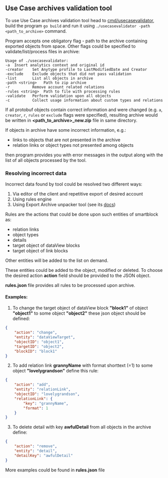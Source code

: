 ## Use Case archives validation tool

To use Use Case archives validation tool head to [cmd/usecasevalidator](../cmd/usecasegenerator), build the program
`go build`
and run it using
`./usecasevalidator -path <path_to_archive>`
command.

Program accepts one obligatory flag - path to the archive containing exported objects from space.
Other flags could be specified to validate/list/process files in archive:

```
Usage of ./usecasevalidator:
-a	Insert analytics context and original id
-creator    Set Anytype profile to LastModifiedDate and Creator
-exclude    Exclude objects that did not pass validation
-list       List all objects in archive
-path <string>   Path to zip archive
-r          Remove account related relations
-rules <string>  Path to file with processing rules
-validate   Perform validation upon all objects
-c          Collect usage information about custom types and relations 
```

If all protobuf objects contain correct information and were changed (e.g. `a`, `creator`, `r`, `rules` or `exclude` flags were specified), resulting archive would be written in **<path_to_archive>_new.zip** file in same directory.

If objects in archive have some incorrect information, e.g.:
- links to objects that are not presented in the archive
- relation links or object types not presented among objects

then program provides you with error messages in the output along with the list of all objects processed by the tool.

### Resolving incorrect data

Incorrect data found by tool could be resolved two different ways:
1. Via editor of the client and repetitive export of desired account
2. Using rules engine
3. Using Export Archive unpacker tool (see its [docs](ExportArchiveUnpacker.md))

Rules are the actions that could be done upon such entities of smartblock as:
- relation links
- object types
- details
- target object of dataView blocks
- target object of link blocks

Other entities will be added to the list on demand.

These entities could be added to the object, modified or deleted.
To choose the desired action **action** field should be provided to the JSON object.

**rules.json** file provides all rules to be processed upon archive.

#### Examples:

1. To change the target object of dataView block **"block1"** of object **"object1"**
   to some object **"object2"** these json object should be defined:

```json
{
    "action": "change",
    "entity": "dataViewTarget",
    "objectID": "object1",
    "targetID": "object2",
    "blockID": "block1"
}
```

2. To add relation link **grannyName** with format shorttext (=1)
   to some object **"lovelygrandson"** define this rule:

```json
{
    "action": "add",
    "entity": "relationLink",
    "objectID": "lovelygrandson",
    "relationLink": {
        "key": "grannyName",
        "format": 1
    }
}
```

3. To delete detail with key **awfulDetail** from all objects in the archive define:
```json
{
    "action": "remove",
    "entity": "detail",
    "detailKey": "awfulDetail"
}
```

More examples could be found in **rules.json** file